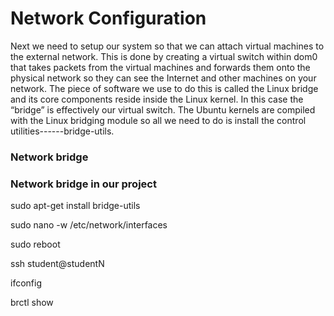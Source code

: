 # Network Configuration

Next we need to setup our system so that we can attach virtual machines to the external network. This is done by creating a virtual switch within dom0 that takes packets from the virtual machines and forwards them onto the physical network so they can see the Internet and other machines on your network. The piece of software we use to do this is called the Linux bridge and its core components reside inside the Linux kernel. In this case the “bridge” is effectively our virtual switch. The Ubuntu kernels are compiled with the Linux bridging module so all we need to do is install the control utilities------bridge-utils.

### Network bridge



### Network bridge in our project

sudo apt-get install bridge-utils

sudo nano -w /etc/network/interfaces

sudo reboot

ssh student@studentN

ifconfig

brctl show

